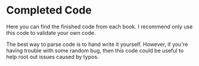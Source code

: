 # Completed Code

Here you can find the finished code from each book.  I recommend only use this code to validate your own code.

The best way to parse code is to hand write it yourself.  However, if you're having trouble with some random bug, then this code could be useful to help root out issues caused by typos.